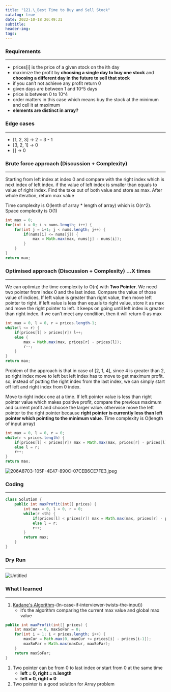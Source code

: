 ```yaml
---
title: "121.\_Best Time to Buy and Sell Stock"
catalog: true
date: 2022-10-18 20:49:31
subtitle:
header-img:
tags:
---
```

### **Requirements**

---

- prices[i] is the price of a given stock on the ith day
- maximize the profit by **choosing a single day to buy one stock** and **choosing a different day in the future to sell that stock**
- if you can’t not achieve any profit return 0
- given days are between 1 and 10^5 days
- price is between 0 to 10^4
- order matters in this case which means buy the stock at the minimum and cell it at maximum
- **elements are distinct in array?**

### **Edge cases**

---

- [1, 2, 3] → 2 = 3 - 1
- [3, 2, 1] → 0
- [] → 0

### **Brute force approach (Discussion + Complexity)**

---

Starting from left index at index 0 and compare with the right index which is next index of left index. if the value of left index is smaller than equals to value of right index. Find the take out of both value and store as max. After whole iteration, return max value

Time complexity is O(lenth of array * length of array) which is O(n^2). Space complexity is O(1)

```java
int max = 0;
for(int i = 0; i < nums.length; i++) {
	for(int j = i+1; j < nums.length; j++) {
		if(nums[i] <= nums[j]) {
			max = Math.max(max, nums[j] - nums[i]);
		}
	}
}
return max;

```

### **Optimised approach (Discussion + Complexity) …X times**

---

We can optimize the time complexity to O(n) with **Two Pointer**. We need two pointer from index 0 and the last index. Compare the value of those value of indices, If left value is greater than right value, then move left pointer to right. if left value is less than equals to right value, store it as max and move the right pointer to left. it keeps on going until left index is greater than right index. if we can’t meet any condition, then it will return 0 as max

```java
int max = 0, l = 0, r = prices.length-1;
while(l <= r) {
	if(prices[l] > prices[r]) l++;
	else {
		max = Math.max(max, prices[r] - prices[l]);
		r--;
	}
}
return max;
```

Problem of the approach is that in case of [2, 1, 4], since 4 is greater than 2, so right index move to left but left index has to move to get maximum profit. so, instead of putting the right index from the last index, we can simply start off left and right index from 0 index.

Move to right index one at a time. If left pointer value is less than right pointer value which makes positive profit, compare the previous maximum and current profit and choose the larger value. otherwise move the left pointer to the right pointer because **right pointer is currently less than left pointer which pointing to the minimum value**. Time complexity is O(length of input array)

```java
int max = 0, l = 0, r = 0;
while(r < prices.length) {
	if(prices[l] < prices[r]) max = Math.max(max, prices[r] - prices[l]);
	else l = r;
	r++;
}
return max;
```

![206A8703-105F-4E47-890C-07CEB6CE7FE3.jpeg](https://s3-us-west-2.amazonaws.com/secure.notion-static.com/23ffcb0b-fe1d-416f-8a05-5930fdf2d7db/206A8703-105F-4E47-890C-07CEB6CE7FE3.jpeg)

### **Coding**

---

```java
class Solution {
    public int maxProfit(int[] prices) {
        int max = 0, l = 0, r = 0;
        while(r <th) {
            if(prices[l] < prices[r]) max = Math.max(max, prices[r] - prices[l]);
            else l = r;
            r++;
        }
        return max;
    }
}
``` 

### **Dry Run**

---

![Untitled](https://s3-us-west-2.amazonaws.com/secure.notion-static.com/7be58ed8-3a62-4e83-9244-741848f1cc06/Untitled.png)

### What I learned

---

1. [Kadane's Algorithm](https://leetcode.com/problems/best-time-to-buy-and-sell-stock/discuss/39038/Kadane's-Algorithm-Since-no-one-has-mentioned-about-this-so-far-%3A)-(In-case-if-interviewer-twists-the-input))
    - it’s the algorithm comparing the current max value and global max value

```java
public int maxProfit(int[] prices) {
    int maxCur = 0, maxSoFar = 0;
    for(int i = 1; i < prices.length; i++) {
        maxCur = Math.max(0, maxCur += prices[i] - prices[i-1]);
        maxSoFar = Math.max(maxCur, maxSoFar);
    }
    return maxSoFar;
}
```

1. Two pointer can be from 0 to last index or start from 0 at the same time
    - **left = 0, right = n.length**
    - **left = 0, right = 0**
2. Two pointer is a good solution for Array problem
